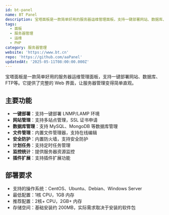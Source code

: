 ```yaml
---
id: bt-panel
name: BT Panel
description: 宝塔面板是一款简单好用的服务器运维管理面板，支持一键部署网站、数据库、FTP等
tags:
  - 面板
  - 服务器管理
  - 运维
  - PHP
category: 服务器管理
website: 'https://www.bt.cn'
repo: 'https://github.com/aaPanel'
updatedAt: '2025-05-11T08:00:00.000Z'
---
```


宝塔面板是一款简单好用的服务器运维管理面板，支持一键部署网站、数据库、FTP等。它提供了完整的 Web 界面，让服务器管理变得简单直观。

## 主要功能

- **一键部署**：支持一键部署 LNMP/LAMP 环境
- **网站管理**：支持多站点管理，SSL 证书申请
- **数据库管理**：支持 MySQL、MongoDB 等数据库管理
- **文件管理**：内置文件管理器，支持在线编辑
- **安全防护**：内置防火墙，支持安全防护
- **计划任务**：支持定时任务管理
- **监控统计**：提供服务器资源监控
- **插件扩展**：支持插件扩展功能

## 部署要求

- 支持的操作系统：CentOS、Ubuntu、Debian、Windows Server
- 最低配置：1核 CPU，1GB 内存
- 推荐配置：2核+ CPU，2GB+ 内存
- 存储空间：基础安装约 200MB，实际需求取决于安装的软件包 